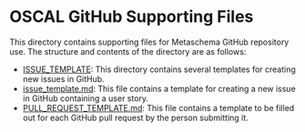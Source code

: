 # OSCAL GitHub Supporting Files

This directory contains supporting files for Metaschema GitHub repository use. The structure and contents of the directory are as follows:

* [ISSUE_TEMPLATE](ISSUE_TEMPLATE): This directory contains several templates for creating new issues in GitHub.
* [issue_template.md](issue_template.md): This file contains a template for creating a new issue in GitHub containing a user story.
* [PULL_REQUEST_TEMPLATE.md](issue_template.md): This file contains a template to be filled out for each GitHub pull request by the person submitting it.
